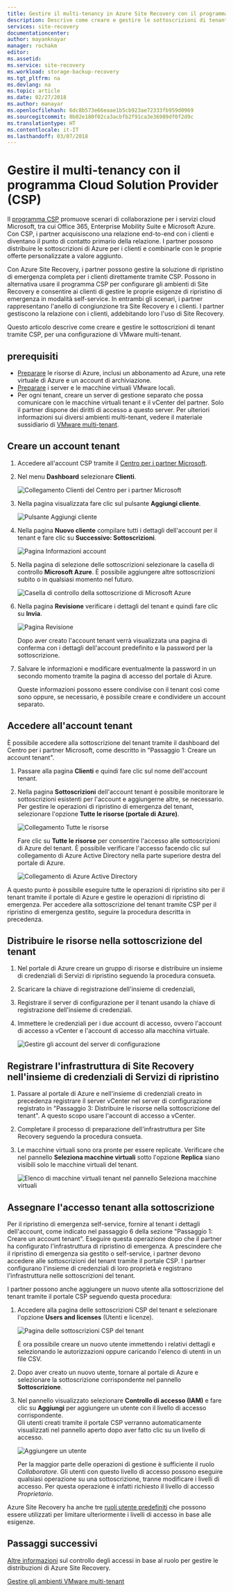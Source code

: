 ```yaml
---
title: Gestire il multi-tenancy in Azure Site Recovery con il programma Cloud Solution Provider (CSP) | Documentazione Microsoft
description: Descrive come creare e gestire le sottoscrizioni di tenant tramite CSP e distribuire Azure Site Recovery in una configurazione multi-tenant
services: site-recovery
documentationcenter: 
author: mayanknayar
manager: rochakm
editor: 
ms.assetid: 
ms.service: site-recovery
ms.workload: storage-backup-recovery
ms.tgt_pltfrm: na
ms.devlang: na
ms.topic: article
ms.date: 02/27/2018
ms.author: manayar
ms.openlocfilehash: 6dc8b573e66eaae1b5cb923ae72333fb959d0969
ms.sourcegitcommit: 0b02e180f02ca3acbfb2f91ca3e36989df0f2d9c
ms.translationtype: HT
ms.contentlocale: it-IT
ms.lasthandoff: 03/07/2018
---
```

# <a name="manage-multi-tenancy-with-the-cloud-solution-provider-csp-program"></a>Gestire il multi-tenancy con il programma Cloud Solution Provider (CSP)

Il [programma CSP](https://partner.microsoft.com/en-US/cloud-solution-provider) promuove scenari di collaborazione per i servizi cloud Microsoft, tra cui Office 365, Enterprise Mobility Suite e Microsoft Azure. Con CSP, i partner acquisiscono una relazione end-to-end con i clienti e diventano il punto di contatto primario della relazione. I partner possono distribuire le sottoscrizioni di Azure per i clienti e combinarle con le proprie offerte personalizzate a valore aggiunto.

Con Azure Site Recovery, i partner possono gestire la soluzione di ripristino di emergenza completa per i clienti direttamente tramite CSP. Possono in alternativa usare il programma CSP per configurare gli ambienti di Site Recovery e consentire ai clienti di gestire le proprie esigenze di ripristino di emergenza in modalità self-service. In entrambi gli scenari, i partner rappresentano l'anello di congiunzione tra Site Recovery e i clienti. I partner gestiscono la relazione con i clienti, addebitando loro l'uso di Site Recovery.

Questo articolo descrive come creare e gestire le sottoscrizioni di tenant tramite CSP, per una configurazione di VMware multi-tenant.

## <a name="prerequisites"></a>prerequisiti

- [Preparare](tutorial-prepare-azure.md) le risorse di Azure, inclusi un abbonamento ad Azure, una rete virtuale di Azure e un account di archiviazione.
- [Preparare](tutorial-prepare-on-premises-vmware.md) i server e le macchine virtuali VMware locali.
- Per ogni tenant, creare un server di gestione separato che possa comunicare con le macchine virtuali tenant e il vCenter del partner. Solo il partner dispone dei diritti di accesso a questo server. Per ulteriori informazioni sui diversi ambienti multi-tenant, vedere il materiale sussidiario di [VMware multi-tenant](site-recovery-multi-tenant-support-vmware-using-csp.md).

## <a name="create-a-tenant-account"></a>Creare un account tenant

1. Accedere all'account CSP tramite il [Centro per i partner Microsoft](https://partnercenter.microsoft.com/).

2. Nel menu **Dashboard** selezionare **Clienti**.

    ![Collegamento Clienti del Centro per i partner Microsoft](./media/site-recovery-manage-multi-tenancy-with-csp/csp-dashboard-display.png)

3. Nella pagina visualizzata fare clic sul pulsante **Aggiungi cliente**.

    ![Pulsante Aggiungi cliente](./media/site-recovery-manage-multi-tenancy-with-csp/add-new-customer.png)

4. Nella pagina **Nuovo cliente** compilare tutti i dettagli dell'account per il tenant e fare clic su **Successivo: Sottoscrizioni**.

    ![Pagina Informazioni account](./media/site-recovery-manage-multi-tenancy-with-csp/customer-add-filled.png)

5. Nella pagina di selezione delle sottoscrizioni selezionare la casella di controllo **Microsoft Azure**. È possibile aggiungere altre sottoscrizioni subito o in qualsiasi momento nel futuro.

    ![Casella di controllo della sottoscrizione di Microsoft Azure](./media/site-recovery-manage-multi-tenancy-with-csp/azure-subscription-selection.png)

6. Nella pagina **Revisione** verificare i dettagli del tenant e quindi fare clic su **Invia**.

    ![Pagina Revisione](./media/site-recovery-manage-multi-tenancy-with-csp/customer-summary-page.png)  

    Dopo aver creato l'account tenant verrà visualizzata una pagina di conferma con i dettagli dell'account predefinito e la password per la sottoscrizione.

7. Salvare le informazioni e modificare eventualmente la password in un secondo momento tramite la pagina di accesso del portale di Azure.  

    Queste informazioni possono essere condivise con il tenant così come sono oppure, se necessario, è possibile creare e condividere un account separato.

## <a name="access-the-tenant-account"></a>Accedere all'account tenant

È possibile accedere alla sottoscrizione del tenant tramite il dashboard del Centro per i partner Microsoft, come descritto in "Passaggio 1: Creare un account tenant".

1. Passare alla pagina **Clienti** e quindi fare clic sul nome dell'account tenant.

2. Nella pagina **Sottoscrizioni** dell'account tenant è possibile monitorare le sottoscrizioni esistenti per l'account e aggiungerne altre, se necessario. Per gestire le operazioni di ripristino di emergenza del tenant, selezionare l'opzione **Tutte le risorse (portale di Azure)**.

    ![Collegamento Tutte le risorse](./media/site-recovery-manage-multi-tenancy-with-csp/all-resources-select.png)  

    Fare clic su **Tutte le risorse** per consentire l'accesso alle sottoscrizioni di Azure del tenant. È possibile verificare l'accesso facendo clic sul collegamento di Azure Active Directory nella parte superiore destra del portale di Azure.

    ![Collegamento di Azure Active Directory](./media/site-recovery-manage-multi-tenancy-with-csp/aad-admin-display.png)

A questo punto è possibile eseguire tutte le operazioni di ripristino sito per il tenant tramite il portale di Azure e gestire le operazioni di ripristino di emergenza. Per accedere alla sottoscrizione del tenant tramite CSP per il ripristino di emergenza gestito, seguire la procedura descritta in precedenza.

## <a name="deploy-resources-to-the-tenant-subscription"></a>Distribuire le risorse nella sottoscrizione del tenant
1. Nel portale di Azure creare un gruppo di risorse e distribuire un insieme di credenziali di Servizi di ripristino seguendo la procedura consueta.

2. Scaricare la chiave di registrazione dell'insieme di credenziali,

3. Registrare il server di configurazione per il tenant usando la chiave di registrazione dell'insieme di credenziali.

4. Immettere le credenziali per i due account di accesso, ovvero l'account di accesso a vCenter e l'account di accesso alla macchina virtuale.

    ![Gestire gli account del server di configurazione](./media/site-recovery-manage-multi-tenancy-with-csp/config-server-account-display.png)

## <a name="register-site-recovery-infrastructure-to-the-recovery-services-vault"></a>Registrare l'infrastruttura di Site Recovery nell'insieme di credenziali di Servizi di ripristino
1. Passare al portale di Azure e nell'insieme di credenziali creato in precedenza registrare il server vCenter nel server di configurazione registrato in "Passaggio 3: Distribuire le risorse nella sottoscrizione del tenant". A questo scopo usare l'account di accesso a vCenter.
2. Completare il processo di preparazione dell'infrastruttura per Site Recovery seguendo la procedura consueta.
3. Le macchine virtuali sono ora pronte per essere replicate. Verificare che nel pannello **Seleziona macchine virtuali** sotto l'opzione **Replica** siano visibili solo le macchine virtuali del tenant.

    ![Elenco di macchine virtuali tenant nel pannello Seleziona macchine virtuali](./media/site-recovery-manage-multi-tenancy-with-csp/tenant-vm-display.png)

## <a name="assign-tenant-access-to-the-subscription"></a>Assegnare l'accesso tenant alla sottoscrizione

Per il ripristino di emergenza self-service, fornire al tenant i dettagli dell'account, come indicato nel passaggio 6 della sezione "Passaggio 1: Creare un account tenant". Eseguire questa operazione dopo che il partner ha configurato l'infrastruttura di ripristino di emergenza. A prescindere che il ripristino di emergenza sia gestito o self-service, i partner devono accedere alle sottoscrizioni del tenant tramite il portale CSP. I partner configurano l'insieme di credenziali di loro proprietà e registrano l'infrastruttura nelle sottoscrizioni del tenant.

I partner possono anche aggiungere un nuovo utente alla sottoscrizione del tenant tramite il portale CSP seguendo questa procedura:

1. Accedere alla pagina delle sottoscrizioni CSP del tenant e selezionare l'opzione **Users and licenses** (Utenti e licenze).

    ![Pagina delle sottoscrizioni CSP del tenant](./media/site-recovery-manage-multi-tenancy-with-csp/users-and-licences.png)

    È ora possibile creare un nuovo utente immettendo i relativi dettagli e selezionando le autorizzazioni oppure caricando l'elenco di utenti in un file CSV.

2. Dopo aver creato un nuovo utente, tornare al portale di Azure e selezionare la sottoscrizione corrispondente nel pannello **Sottoscrizione**.

3. Nel pannello visualizzato selezionare **Controllo di accesso (IAM)** e fare clic su **Aggiungi** per aggiungere un utente con il livello di accesso corrispondente.      
    Gli utenti creati tramite il portale CSP verranno automaticamente visualizzati nel pannello aperto dopo aver fatto clic su un livello di accesso.

    ![Aggiungere un utente](./media/site-recovery-manage-multi-tenancy-with-csp/add-user-subscription.png)

    Per la maggior parte delle operazioni di gestione è sufficiente il ruolo *Collaboratore*. Gli utenti con questo livello di accesso possono eseguire qualsiasi operazione su una sottoscrizione, tranne modificare i livelli di accesso. Per questa operazione è infatti richiesto il livello di accesso *Proprietario*.

  Azure Site Recovery ha anche tre [ruoli utente predefiniti](site-recovery-role-based-linked-access-control.md) che possono essere utilizzati per limitare ulteriormente i livelli di accesso in base alle esigenze.

## <a name="next-steps"></a>Passaggi successivi
  [Altre informazioni](site-recovery-role-based-linked-access-control.md) sul controllo degli accessi in base al ruolo per gestire le distribuzioni di Azure Site Recovery.

  [Gestire gli ambienti VMware multi-tenant](site-recovery-multi-tenant-support-vmware-using-csp.md)
